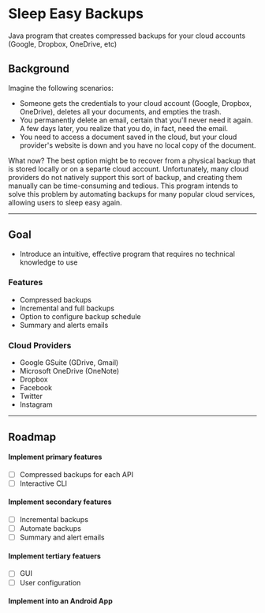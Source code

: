 # Sleep Easy Backups
Java program that creates compressed backups for your cloud accounts (Google, Dropbox, OneDrive, etc)

## Background
Imagine the following scenarios: 
- Someone gets the credentials to your cloud account (Google, Dropbox, OneDrive), deletes all your documents, and empties the trash. 
- You permanently delete an email, certain that you'll never need it again. A few days later, you realize that you do, in fact, need the email.
- You need to access a document saved in the cloud, but your cloud provider's website is down and you have no local copy of the document.

What now? The best option might be to recover from a physical backup that is stored locally or on a separte cloud account. Unfortunately, many cloud providers do not natively support this sort of backup, and creating them manually can be time-consuming and tedious. This program intends to solve this problem by automating backups for many popular cloud services, allowing users to sleep easy again.

----

## Goal
- Introduce an intuitive, effective program that requires no technical knowledge to use

### Features
- Compressed backups
- Incremental and full backups
- Option to configure backup schedule
- Summary and alerts emails

### Cloud Providers
- Google GSuite (GDrive, Gmail)
- Microsoft OneDrive (OneNote)
- Dropbox
- Facebook
- Twitter
- Instagram

----

## Roadmap
#### Implement primary features
- [ ] Compressed backups for each API
- [ ] Interactive CLI
#### Implement secondary features
- [ ] Incremental backups
- [ ] Automate backups
- [ ] Summary and alert emails
#### Implement tertiary featuers
- [ ] GUI
- [ ] User configuration
#### Implement into an Android App
